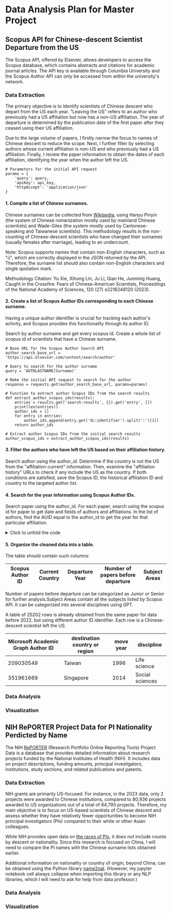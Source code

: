 # Data Analysis Plan for Master Project

## Scopus API for Chinese-descent Scientist Departure from the US

The Scopus API, offered by Elsevier, allows developers to access the Scopus database, which contains abstracts and citations for academic journal articles. The API key is available through Columbia University and the Scopus Author API can only be accessed from within the university's network.

### Data Extraction

The primary objective is to identify scientists of Chinese descent who depart from the US each year. "Leaving the US" refers to an author who previously had a US affiliation but now has a non-US affiliation. The year of departure is determined by the publication date of the first paper after they ceased using their US affiliation.

Due to the large volume of papers, I firstly narrow the focus to names of Chinese descent to reduce the scope. Next, I further filter by selecting authors whose current affiliation is non-US and who previously had a US affiliation. Finally, I review the paper information to obtain the dates of each affiliation, identifying the year when the author left the US.

```
# Parameters for the initial API request
params = {
    'query': query,
    'apiKey': api_key,
    'httpAccept': 'application/json'
}
```

#### 1. Compile a list of Chinese surnames.
Chinese surnames can be collected from [Wikipedia](https://en.wikipedia.org/wiki/List_of_common_Chinese_surnames), using Hanyu Pinyin (the system of Chinese romanization mostly used by mainland Chinese scientists) and Wade-Giles (the system mostly used by Cantonese-speaking and Taiwanese scientists). This methodology results in the non-counting of Chinese-descent scientists who have changed their surnames (usually females after marriage), leading to an undercount. 

Note: Scopus supports names that contain non-English characters, such as "ü", which are correctly displayed in the JSON returned by the API. Therefore, the surname list should also contain non-English characters and single quotation mark.

Methodology Citation: Yu Xie, Xihong Lin, Ju Li, Qian He, Junming Huang, Caught in the Crossfire: Fears of Chinese-American Scientists, Proceedings of the National Academy of Sciences, 120 (27) e2216248120 (2023).

#### 2. Create a list of Scopus Author IDs corresponding to each Chinese surname.
Having a unique author identifier is crucial for tracking each author's activity, and Scopus provides this functionality through its author ID.

Search by author surname and get every scopus id. Create a whole list of scopus id of scientists that have a Chinese surname.

```
# Base URL for the Scopus Author Search API
author_search_base_url = 'https://api.elsevier.com/content/search/author'

# Query to search for the author surname
query = 'AUTHLASTNAME(Surname)'

# Make the initial API request to search for the author
response = requests.get(author_search_base_url, params=params)

# Function to extract author Scopus IDs from the search results
def extract_author_scopus_ids(results):
    entries = results.get('search-results', {}).get('entry', [])
    print(len(entries))
    author_ids = []
    for entry in entries:
        author_ids.append(entry.get('dc:identifier').split(':')[1])
    return author_ids

# Extract author Scopus IDs from the initial search results
author_scopus_ids = extract_author_scopus_ids(results)
```

#### 3. Filter the authors who have left the US based on their affiliation history.
Search author using the author_id. Determine if the country is not the US from the "affiliation-current" information. Then, examine the "affiliation history" URLs to check if any include the US as the country. If both conditions are satisfied, save the Scopus ID, the historical affiliation ID and country to the targeted author list.


#### 4. Search for the year information using Scopus Author IDs.
Search paper using the author_id. For each paper, search using the scopus id for paper to get date and fields of authors and affiliations. In the list of authors, find the AUID equal to the author_id to get the year for that particular affiliation.

<details>
  <summary>Click to unfold the code</summary>

```
# The Scopus ID of the author
scopus_id = '35228272300'

# Base URL for the Scopus Author Retrieval API
author_retrieval_base_url = f'https://api.elsevier.com/content/author/author_id/{scopus_id}'

# Query to search for papers by the specific author ID
query = f'AU-ID({author_id})'
params = {'query': query}
response = requests.get(search_base_url, params=params)

def get_all_papers(query, api_key):
    all_papers = []
    start = 0
    count = 200

    while True:
        params['start'] = start
        response = requests.get(search_base_url, headers=headers, params=params)
        if response.status_code == 200:
            results = response.json()
            papers = results.get('search-results', {}).get('entry', [])
            all_papers.extend(papers)

            if len(papers) < count:
                break

            start += count
        else:
            print(f"Error: {response.status_code}, {response.text}")
            break

    return all_papers

papers = get_all_papers(query, api_key)
```
</details>

#### 5. Organize the cleaned data into a table.
The table should contain such columns:

| Scopus Author ID | Current Country | Departure Year | Number of papers before departure| Subject Areas |
| ------- | ------- | ------- | ------- | ------- |

Number of papers before departure can be categorized as Junior or Senior for further analysis.Subject Areas contain all the subjects listed by Scopus API. It can be categorized into several disciplines using GPT. 

A table of 25202 rows is already obtained from the same paper for data before 2022, but using different author ID identifier. Each row is a Chinese-descent scientist left the US.

| Microsoft Academic Graph Author ID | destination country or region | move year | discipline|
| ------- | ------- | ------- | ------- |
| 209030549 | Taiwan | 1996 | Life science |
| 351961669 | Singapore | 2014 | Social sciences |


### Data Analysis

### Visualization

## NIH RePORTER Project Data for PI Nationality Perdicted by Name

The NIH [RePORTER]("https://reporter.nih.gov/exporter/projects") (Research Portfolio Online Reporting Tools) Project Data is a database that provides detailed information about research projects funded by the National Institutes of Health (NIH). It includes data on project descriptions, funding amounts, principal investigators, institutions, study sections, and related publications and patents. 


### Data Extraction

NIH grants are primarily US-focused. For instance, in the 2023 data, only 2 projects were awarded to Chinese institutions, compared to 80,936 projects awarded to US organizations out of a total of 84,793 projects. Therefore, my main objective is to focus on US-based scientists of Chinese descent and assess whether they have relatively fewer opportunities to become NIH principal investigators (PIs) compared to their white or other Asian colleagues.

While NIH provides open data on [the races of PIs]("https://report.nih.gov/nihdatabook/category/25"), it does not include counts by descent or nationality. Since this research is focused on China, I will need to compare the PI names with the Chinese surname lists obtained earlier.

Additional information on nationality or country of origin, beyond China, can be obtained using the Python library [name2nat]("https://github.com/Kyubyong/name2nat"). (However, my jupyter notebook cell always collapse when importing this library or any NLP libraries, which I will need to ask for help from data professor.)

### Data Analysis

### Visualization